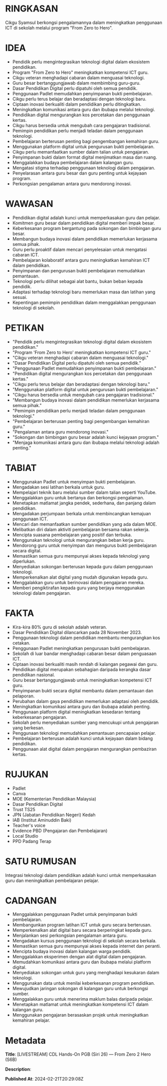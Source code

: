 # RINGKASAN
Cikgu Syamsul berkongsi pengalamannya dalam meningkatkan penggunaan ICT di sekolah melalui program "From Zero to Hero".

# IDEA
- Pendidik perlu mengintegrasikan teknologi digital dalam ekosistem pendidikan.
- Program "From Zero to Hero" meningkatkan kompetensi ICT guru.
- Cikgu veteran menghadapi cabaran dalam menguasai teknologi.
- Guru besar bertanggungjawab dalam membimbing guru-guru.
- Dasar Pendidikan Digital perlu dipatuhi oleh semua pendidik.
- Penggunaan Padlet memudahkan penyimpanan bukti pembelajaran.
- Cikgu perlu terus belajar dan beradaptasi dengan teknologi baru.
- Ciptaan inovasi berkualiti dalam pendidikan perlu ditingkatkan.
- Meningkatkan komunikasi antara guru dan ibubapa melalui teknologi.
- Pendidikan digital mengurangkan kos percetakan dan penggunaan kertas.
- Cikgu harus bersedia untuk mengubah cara pengajaran tradisional.
- Pemimpin pendidikan perlu menjadi teladan dalam penggunaan teknologi.
- Pembelajaran berterusan penting bagi pengembangan kemahiran guru.
- Menggunakan platform digital untuk pengurusan bukti pembelajaran.
- Cikgu perlu memanfaatkan sumber dalam talian untuk pengajaran.
- Penyimpanan bukti dalam format digital menjimatkan masa dan ruang.
- Menggalakkan budaya pembelajaran dalam kalangan guru.
- Mengatasi stigma terhadap penggunaan teknologi dalam pengajaran.
- Penyelarasan antara guru besar dan guru penting untuk kejayaan program.
- Perkongsian pengalaman antara guru mendorong inovasi.

# WAWASAN
- Pendidikan digital adalah kunci untuk memperkasakan guru dan pelajar.
- Komitmen guru besar dalam pendidikan digital memberi impak besar.
- Keberkesanan program bergantung pada sokongan dan bimbingan guru besar.
- Membangun budaya inovasi dalam pendidikan memerlukan kerjasama semua pihak.
- Guru perlu proaktif dalam mencari penyelesaian untuk mengatasi cabaran ICT.
- Pembelajaran kolaboratif antara guru meningkatkan kemahiran ICT dalam pendidikan.
- Penyimpanan dan pengurusan bukti pembelajaran memudahkan pemantauan.
- Teknologi perlu dilihat sebagai alat bantu, bukan beban kepada pendidik.
- Adaptasi terhadap teknologi baru memerlukan masa dan latihan yang sesuai.
- Kepentingan pemimpin pendidikan dalam menggalakkan penggunaan teknologi di sekolah.

# PETIKAN
- "Pendidik perlu mengintegrasikan teknologi digital dalam ekosistem pendidikan."
- "Program 'From Zero to Hero' meningkatkan kompetensi ICT guru."
- "Cikgu veteran menghadapi cabaran dalam menguasai teknologi."
- "Dasar Pendidikan Digital perlu dipatuhi oleh semua pendidik."
- "Penggunaan Padlet memudahkan penyimpanan bukti pembelajaran."
- "Pendidikan digital mengurangkan kos percetakan dan penggunaan kertas."
- "Cikgu perlu terus belajar dan beradaptasi dengan teknologi baru."
- "Menggunakan platform digital untuk pengurusan bukti pembelajaran."
- "Cikgu harus bersedia untuk mengubah cara pengajaran tradisional."
- "Membangun budaya inovasi dalam pendidikan memerlukan kerjasama semua pihak."
- "Pemimpin pendidikan perlu menjadi teladan dalam penggunaan teknologi."
- "Pembelajaran berterusan penting bagi pengembangan kemahiran guru."
- "Pengalaman antara guru mendorong inovasi."
- "Sokongan dan bimbingan guru besar adalah kunci kejayaan program."
- "Menjaga komunikasi antara guru dan ibubapa melalui teknologi adalah penting."

# TABIAT
- Menggunakan Padlet untuk menyimpan bukti pembelajaran.
- Mengadakan sesi latihan berkala untuk guru.
- Mempelajari teknik baru melalui sumber dalam talian seperti YouTube.
- Menggalakkan guru untuk bertanya dan berkongsi pengalaman.
- Menetapkan matlamat jangka pendek, sederhana, dan panjang dalam pendidikan.
- Mengadakan perjumpaan berkala untuk membincangkan kemajuan penggunaan ICT.
- Mencari dan memanfaatkan sumber pendidikan yang ada dalam MOE.
- Melibatkan diri dalam aktiviti pembelajaran bersama rakan sekerja.
- Mencipta suasana pembelajaran yang positif dan terbuka.
- Menggunakan teknologi untuk mengurangkan beban kerja guru.
- Mendorong guru untuk menyimpan dan mengurus bukti pembelajaran secara digital.
- Memastikan semua guru mempunyai akses kepada teknologi yang diperlukan.
- Menyediakan sokongan berterusan kepada guru dalam penggunaan teknologi.
- Memperkenalkan alat digital yang mudah digunakan kepada guru.
- Menggalakkan guru untuk berinovasi dalam pengajaran mereka.
- Memberi pengiktirafan kepada guru yang berjaya menggunakan teknologi dalam pengajaran.

# FAKTA
- Kira-kira 80% guru di sekolah adalah veteran.
- Dasar Pendidikan Digital dilancarkan pada 28 November 2023.
- Penggunaan teknologi dalam pendidikan membantu mengurangkan kos cetakan.
- Penggunaan Padlet meningkatkan pengurusan bukti pembelajaran.
- Sekolah di luar bandar menghadapi cabaran besar dalam penguasaan ICT.
- Ciptaan inovasi berkualiti masih rendah di kalangan pegawai dan guru.
- Pendidikan digital merupakan sebahagian daripada kerangka dasar pendidikan nasional.
- Guru besar bertanggungjawab untuk meningkatkan kompetensi ICT guru.
- Penyimpanan bukti secara digital membantu dalam pemantauan dan pelaporan.
- Perubahan dalam gaya pendidikan memerlukan adaptasi oleh pendidik.
- Meningkatkan komunikasi antara guru dan ibubapa adalah penting.
- Penggunaan platform digital meningkatkan kesedaran tentang keberkesanan pengajaran.
- Sekolah perlu menyediakan sumber yang mencukupi untuk pengajaran yang berkesan.
- Penggunaan teknologi memudahkan pemantauan pencapaian pelajar.
- Pembelajaran berterusan adalah kunci untuk kejayaan dalam bidang pendidikan.
- Penggunaan alat digital dalam pengajaran mengurangkan pembaziran kertas.

# RUJUKAN
- Padlet
- Canva
- MOE (Kementerian Pendidikan Malaysia)
- Dasar Pendidikan Digital
- Trust TS25
- JPN (Jabatan Pendidikan Negeri) Kedah
- IAB (Institut Aminuddin Baki)
- Teacher's voice
- Evidence PBD (Pengajaran dan Pembelajaran)
- Local Studio
- PPD Padang Terap

# SATU RUMUSAN
Integrasi teknologi dalam pendidikan adalah kunci untuk memperkasakan guru dan meningkatkan pembelajaran pelajar.

# CADANGAN
- Menggalakkan penggunaan Padlet untuk penyimpanan bukti pembelajaran.
- Membangunkan program latihan ICT untuk guru secara berterusan.
- Memperkenalkan alat digital baru secara berperingkat kepada guru.
- Menjalankan sesi perkongsian pengalaman antara guru.
- Mengadakan kursus penggunaan teknologi di sekolah secara berkala.
- Memastikan semua guru mempunyai akses kepada internet dan peranti.
- Mencipta budaya inovasi dalam kalangan warga pendidik.
- Menggalakkan eksperimen dengan alat digital dalam pengajaran.
- Memudahkan komunikasi antara guru dan ibubapa melalui platform digital.
- Menyediakan sokongan untuk guru yang menghadapi kesukaran dalam teknologi.
- Menggunakan data untuk menilai keberkesanan program pendidikan.
- Mewujudkan jaringan sokongan di kalangan guru untuk berkongsi sumber.
- Menggalakkan guru untuk menerima maklum balas daripada pelajar.
- Menetapkan matlamat untuk meningkatkan kompetensi ICT dalam kalangan guru.
- Menggunakan pengajaran berasaskan projek untuk meningkatkan kemahiran pelajar.

# Metadata
**Title**: [LIVESTREAM] CDL Hands-On PGB (Siri 26) — From Zero 2 Hero (S6B)

**Description**: 

**Published At**: 2024-02-21T20:29:08Z